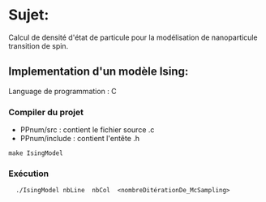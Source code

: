 
# Sujet:
Calcul de densité d'état de particule pour la modélisation de nanoparticule transition de spin.

## Implementation d'un modèle Ising:
Language de programmation : C 


### Compiler du projet 
* PPnum/src : contient le fichier source .c
* PPnum/include : contient l'entête .h

  
```
make IsingModel

```
  
### Exécution 

```
  ./IsingModel nbLine  nbCol  <nombreDitérationDe_McSampling>

```
